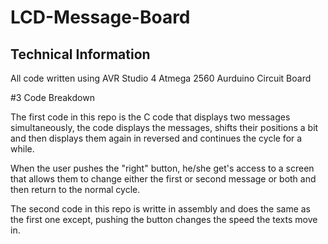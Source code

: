 # LCD-Message-Board

## Technical Information

All code written using AVR Studio 4
Atmega 2560
Aurduino Circuit Board

#3 Code Breakdown

The first code in this repo is the C code that displays two messages simultaneously, the code displays the messages, shifts their positions a bit and then displays them again in reversed and continues the cycle for a while.

When the user pushes the "right" button, he/she get's access to a screen that allows them to change either the first or second message or both and then return to the normal cycle.


The second code in this repo is writte in assembly and does the same as the first one except, pushing the button changes the speed the texts move in.
